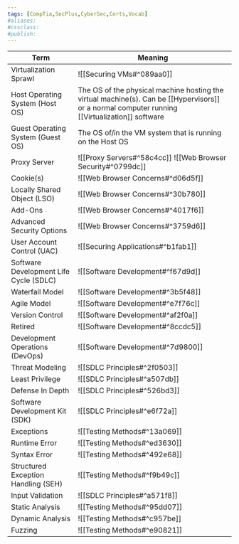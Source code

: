 ```yaml
---
tags: [CompTia,SecPlus,CyberSec,Certs,Vocab]
#aliases:
#cssclass:
#publish:
---
```


| Term                                   | Meaning                                                                                                                                        |
| -------------------------------------- | ---------------------------------------------------------------------------------------------------------------------------------------------- |
| Virtualization Sprawl                  | ![[Securing VMs#^089aa0]]                                                                                                                      |
| Host Operating System (Host OS)        | The OS of the physical machine hosting the virtual machine(s). Can be [[Hypervisors]] or a normal computer running [[Virtualization]] software |
| Guest Operating System (Guest OS)      | The OS of/in the VM system that is running on the Host OS                                                                                      |
| Proxy Server                           | ![[Proxy Servers#^58c4cc]] ![[Web Browser Security#^0799dc]]                                                                                   |
| Cookie(s)                              | ![[Web Browser Concerns#^d06d5f]]                                                                                                              |
| Locally Shared Object (LSO)            | ![[Web Browser Concerns#^30b780]]                                                                                                              |
| Add-Ons                                | ![[Web Browser Concerns#^4017f6]]                                                                                                              |
| Advanced Security Options              | ![[Web Browser Concerns#^3759d6]]                                                                                                              |
| User Account Control (UAC)             | ![[Securing Applications#^b1fab1]]                                                                                                             |
| Software Development Life Cycle (SDLC) | ![[Software Development#^f67d9d]]                                                                                                              |
| Waterfall Model                        | ![[Software Development#^3b5f48]]                                                                                                              |
| Agile Model                            | ![[Software Development#^e7f76c]]                                                                                                              |
| Version Control                        | ![[Software Development#^af2f0a]]                                                                                                              |
| Retired                                | ![[Software Development#^8ccdc5]]                                                                                                              |
| Development Operations (DevOps)        | ![[Software Development#^7d9800]]                                                                                                              |
| Threat Modeling                        | ![[SDLC Principles#^2f0503]]                                                                                                                   |
| Least Privilege                        | ![[SDLC Principles#^a507db]]                                                                                                                   |
| Defense In Depth                       | ![[SDLC Principles#^526bd3]]                                                                                                                   |
| Software Development Kit (SDK)         | ![[SDLC Principles#^e6f72a]]                                                                                                                   |
| Exceptions                             | ![[Testing Methods#^13a069]]                                                                                                                   |
| Runtime Error                          | ![[Testing Methods#^ed3630]]                                                                                                                   |
| Syntax Error                           | ![[Testing Methods#^492e68]]                                                                                                                   |
| Structured Exception Handling (SEH)    | ![[Testing Methods#^f9b49c]]                                                                                                                   |
| Input Validation                       | ![[SDLC Principles#^a571f8]]                                                                                                                   |
| Static Analysis                        | ![[Testing Methods#^95dd07]]                                                                                                                   |
| Dynamic Analysis                       | ![[Testing Methods#^c957be]]                                                                                                                   |
| Fuzzing                                | ![[Testing Methods#^e90821]]                                                                                                                   |